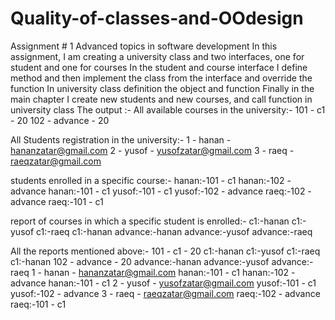 # Quality-of-classes-and-OOdesign
 Assignment # 1 Advanced topics in software development
In this assignment, I am creating a university class and two interfaces, one for student and one for courses
In the student and course interface I define method and then implement the class from the interface and override the function
In university class definition the object and function
Finally in the main chapter I create new students and new courses, and call function in university class
The output :-
All available courses in the university:-
101 - c1 - 20
102 - advance - 20

All Students registration in the university:-
1 - hanan - hananzatar@gmail.com
2 - yusof - yusofzatar@gmail.com
3 - raeq - raeqzatar@gmail.com

students enrolled in a specific course:-
hanan:-101 - c1
hanan:-102 - advance
hanan:-101 - c1
yusof:-101 - c1
yusof:-102 - advance
raeq:-102 - advance
raeq:-101 - c1

report of courses in which a specific student is enrolled:-
c1:-hanan
c1:-yusof
c1:-raeq
c1:-hanan
advance:-hanan
advance:-yusof
advance:-raeq

All the reports mentioned above:-
101 - c1 - 20
c1:-hanan
c1:-yusof
c1:-raeq
c1:-hanan
102 - advance - 20
advance:-hanan
advance:-yusof
advance:-raeq
1 - hanan - hananzatar@gmail.com
hanan:-101 - c1
hanan:-102 - advance
hanan:-101 - c1
2 - yusof - yusofzatar@gmail.com
yusof:-101 - c1
yusof:-102 - advance
3 - raeq - raeqzatar@gmail.com
raeq:-102 - advance
raeq:-101 - c1

